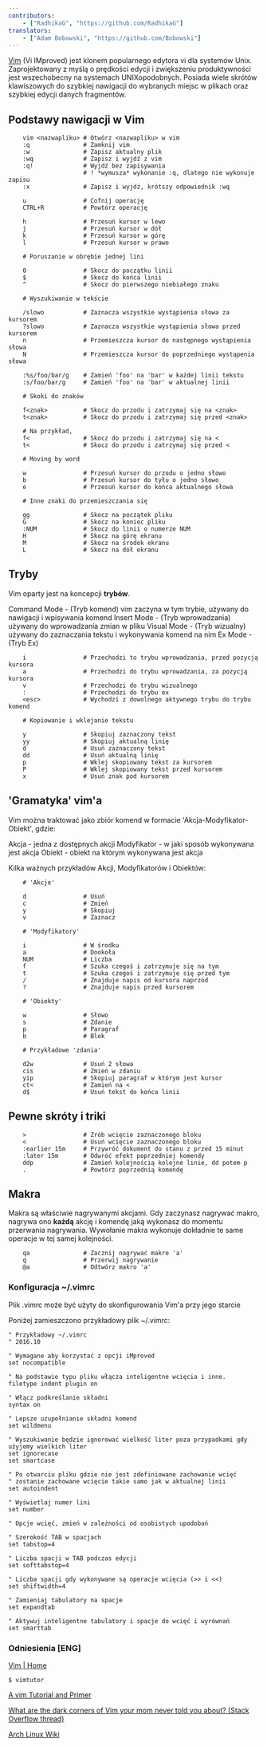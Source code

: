 ```yaml
---
contributors:
    - ["RadhikaG", "https://github.com/RadhikaG"]
translators:
    - ["Adam Bobowski", "https://github.com/Bobowski"]
---
```



[Vim](http://www.vim.org)
(Vi IMproved) jest klonem popularnego edytora vi dla systemów Unix.
Zaprojektowany z myślą o prędkości edycji i zwiększeniu produktywności jest
wszechobecny na systemach UNIXopodobnych. Posiada wiele skrótów klawiszowych
do szybkiej nawigacji do wybranych miejsc w plikach oraz szybkiej edycji
danych fragmentów.

## Podstawy nawigacji w Vim

```
    vim <nazwapliku> # Otwórz <nazwapliku> w vim
    :q               # Zamknij vim
    :w               # Zapisz aktualny plik
    :wq              # Zapisz i wyjdź z vim
    :q!              # Wyjdź bez zapisywania
                     # ! *wymusza* wykonanie :q, dlatego nie wykonuje zapisu
    :x               # Zapisz i wyjdź, krótszy odpowiednik :wq

    u                # Cofnij operację
    CTRL+R           # Powtórz operację

    h                # Przesuń kursor w lewo
    j                # Przesuń kursor w dół
    k                # Przesuń kursor w górę
    l                # Przesuń kursor w prawo

    # Poruszanie w obrębie jednej lini

    0                # Skocz do początku linii
    $                # Skocz do końca linii
    ^                # Skocz do pierwszego niebiałego znaku

    # Wyszukiwanie w tekście

    /slowo           # Zaznacza wszystkie wystąpienia słowa za kursorem
    ?slowo           # Zaznacza wszystkie wystąpienia słowa przed kursorem
    n                # Przemieszcza kursor do następnego wystąpienia słowa
    N                # Przemieszcza kursor do poprzedniego wystąpenia słowa

    :%s/foo/bar/g    # Zamień 'foo' na 'bar' w każdej linii tekstu
    :s/foo/bar/g     # Zamień 'foo' na 'bar' w aktualnej linii

    # Skoki do znaków

    f<znak>          # Skocz do przodu i zatrzymaj się na <znak>
    t<znak>          # Skocz do przodu i zatrzymaj się przed <znak>

    # Na przykład,
    f<               # Skocz do przodu i zatrzymaj się na <
    t<               # Skocz do przodu i zatrzymaj się przed <

    # Moving by word

    w                # Przesuń kursor do przodu o jedno słowo
    b                # Przesuń kursor do tyłu o jedno słowo
    e                # Przesuń kursor do końca aktualnego słowa

    # Inne znaki do przemieszczania się

    gg               # Skocz na początek pliku
    G                # Skocz na koniec pliku
    :NUM             # Skocz do linii o numerze NUM
    H                # Skocz na górę ekranu
    M                # Skocz na środek ekranu
    L                # Skocz na dół ekranu
```

## Tryby

Vim oparty jest na koncepcji **trybów**.

Command Mode - (Tryb komend) vim zaczyna w tym trybie, używany do nawigacji i wpisywania komend
Insert Mode  - (Tryb wprowadzania) używany do wprowadzania zmian w pliku
Visual Mode  - (Tryb wizualny) używany do zaznaczania tekstu i wykonywania komend na nim
Ex Mode      - (Tryb Ex)

```
    i                # Przechodzi to trybu wprowadzania, przed pozycją kursora
    a                # Przechodzi do trybu wprowadzania, za pozycją kursora
    v                # Przechodzi do trybu wizualnego
    :                # Przechodzi do trybu ex
    <esc>            # Wychodzi z dowolnego aktywnego trybu do trybu komend

    # Kopiowanie i wklejanie tekstu

    y                # Skopiuj zaznaczony tekst
    yy               # Skopiuj aktualną linię
    d                # Usuń zaznaczony tekst
    dd               # Usuń aktualną linię
    p                # Wklej skopiowany tekst za kursorem
    P                # Wklej skopiowany tekst przed kursorem
    x                # Usuń znak pod kursorem
```

## 'Gramatyka' vim'a

Vim można traktować jako zbiór komend w formacie 'Akcja-Modyfikator-Obiekt', gdzie:

Akcja       - jedna z dostępnych akcji
Modyfikator - w jaki sposób wykonywana jest akcja
Obiekt      - obiekt na którym wykonywana jest akcja

Kilka ważnych przykładów Akcji, Modyfikatorów i Obiektów:

```
    # 'Akcje'

    d                # Usuń
    c                # Zmień
    y                # Skopiuj
    v                # Zaznacz

    # 'Modyfikatory'

    i                # W środku
    a                # Dookoła
    NUM              # Liczba
    f                # Szuka czegoś i zatrzymuje się na tym
    t                # Szuka czegoś i zatrzymuje się przed tym
    /                # Znajduje napis od kursora naprzód
    ?                # Znajduje napis przed kursorem

    # 'Obiekty'

    w                # Słowo
    s                # Zdanie
    p                # Paragraf
    b                # Blok

    # Przykładowe 'zdania'

    d2w              # Usuń 2 słowa
    cis              # Zmień w zdaniu
    yip              # Skopiuj paragraf w którym jest kursor
    ct<              # Zamień na <
    d$               # Usuń tekst do końca linii
```

## Pewne skróty i triki

```
    >                # Zrób wcięcie zaznaczonego bloku
    <                # Usuń wcięcie zaznaczonego bloku
    :earlier 15m     # Przywróć dokument do stanu z przed 15 minut
    :later 15m       # Odwróć efekt poprzedniej komendy
    ddp              # Zamień kolejnością kolejne linie, dd potem p
    .                # Powtórz poprzednią komendę
```

## Makra

Makra są właściwie nagrywanymi akcjami. Gdy zaczynasz nagrywać makro, nagrywa ono
**każdą** akcję i komendę jaką wykonasz do momentu przerwania nagrywania.
Wywołanie makra wykonuje dokładnie te same operacje w tej samej kolejności.

```
    qa               # Zacznij nagrywać makro 'a'
    q                # Przerwij nagrywanie
    @a               # Odtwórz makro 'a'
```

### Konfiguracja ~/.vimrc

Plik .vimrc może być użyty do skonfigurowania Vim'a przy jego starcie

Poniżej zamieszczono przykładowy plik ~/.vimrc:

```vim
" Przykładowy ~/.vimrc
" 2016.10

" Wymagane aby korzystać z opcji iMproved
set nocompatible

" Na podstawie typu pliku włącza inteligentne wcięcia i inne.
filetype indent plugin on

" Włącz podkreślanie składni
syntax on

" Lepsze uzupełnianie składni komend
set wildmenu

" Wyszukiwanie będzie ignorować wielkość liter poza przypadkami gdy użyjemy wielkich liter
set ignorecase
set smartcase

" Po otwarciu pliku gdzie nie jest zdefiniowane zachowanie wcięć
" zostanie zachowane wcięcie takie samo jak w aktualnej linii
set autoindent

" Wyświetlaj numer lini
set number

" Opcje wcięć, zmień w zależności od osobistych upodobań

" Szerokość TAB w spacjach
set tabstop=4

" Liczba spacji w TAB podczas edycji
set softtabstop=4

" Liczba spacji gdy wykonywane są operacje wcięcia (>> i <<)
set shiftwidth=4

" Zamieniaj tabulatory na spacje
set expandtab

" Aktywuj inteligentne tabulatory i spacje do wcięć i wyrównań
set smarttab
```

### Odniesienia [ENG]

[Vim | Home](http://www.vim.org/index.php)

`$ vimtutor`

[A vim Tutorial and Primer](https://danielmiessler.com/study/vim/)

[What are the dark corners of Vim your mom never told you about? (Stack Overflow thread)](http://stackoverflow.com/questions/726894/what-are-the-dark-corners-of-vim-your-mom-never-told-you-about)

[Arch Linux Wiki](https://wiki.archlinux.org/index.php/Vim)
